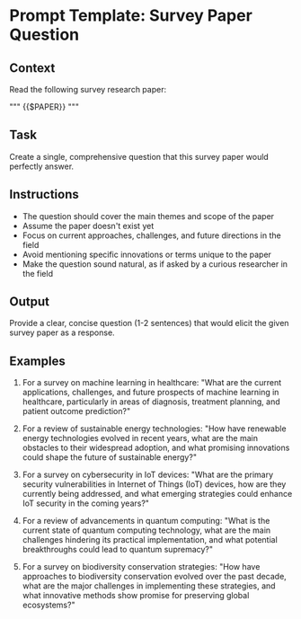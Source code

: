 # Prompt Template: Survey Paper Question

## Context
Read the following survey research paper:

"""
{{$PAPER}}
"""

## Task
Create a single, comprehensive question that this survey paper would perfectly answer.

## Instructions
- The question should cover the main themes and scope of the paper
- Assume the paper doesn't exist yet
- Focus on current approaches, challenges, and future directions in the field
- Avoid mentioning specific innovations or terms unique to the paper
- Make the question sound natural, as if asked by a curious researcher in the field

## Output
Provide a clear, concise question (1-2 sentences) that would elicit the given survey paper as a response.

## Examples

1. For a survey on machine learning in healthcare:
   "What are the current applications, challenges, and future prospects of machine learning in healthcare, particularly in areas of diagnosis, treatment planning, and patient outcome prediction?"

2. For a review of sustainable energy technologies:
   "How have renewable energy technologies evolved in recent years, what are the main obstacles to their widespread adoption, and what promising innovations could shape the future of sustainable energy?"

3. For a survey on cybersecurity in IoT devices:
   "What are the primary security vulnerabilities in Internet of Things (IoT) devices, how are they currently being addressed, and what emerging strategies could enhance IoT security in the coming years?"

4. For a review of advancements in quantum computing:
   "What is the current state of quantum computing technology, what are the main challenges hindering its practical implementation, and what potential breakthroughs could lead to quantum supremacy?"

5. For a survey on biodiversity conservation strategies:
   "How have approaches to biodiversity conservation evolved over the past decade, what are the major challenges in implementing these strategies, and what innovative methods show promise for preserving global ecosystems?"